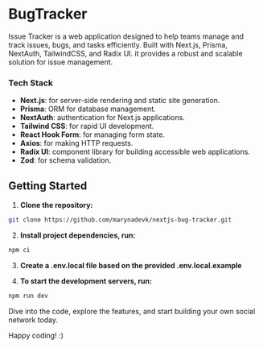 # BugTracker

Issue Tracker is a web application designed to help teams manage and track issues, bugs, and tasks efficiently. Built with Next.js, Prisma, NextAuth, TailwindCSS, and Radix UI.  it provides a robust and scalable solution for issue management.

### Tech Stack

- **Next.js**: for server-side rendering and static site generation.
- **Prisma**: ORM for database management.
- **NextAuth**: authentication for Next.js applications.
- **Tailwind CSS**: for rapid UI development.
- **React Hook Form**: for managing form state.
- **Axios**: for making HTTP requests.
- **Radix UI**: component library for building accessible web applications.
- **Zod**: for schema validation.


## Getting Started

1. **Clone the repository:**

```bash
git clone https://github.com/marynadevk/nextjs-bug-tracker.git
```

2. **Install project dependencies, run:**

```sh
npm ci
```

3. **Create a .env.local file based on the provided .env.local.example**

4. **To start the development servers, run:**

```sh
npm run dev
```

Dive into the code, explore the features, and start building your own social network today.

Happy coding! :)
